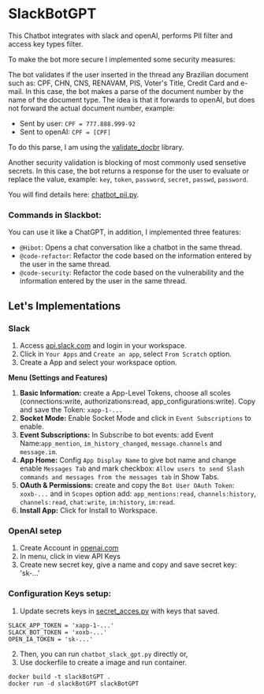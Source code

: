 # SlackBotGPT

This Chatbot integrates with slack and openAI, performs PII filter and access key types filter. 

To make the bot more secure I implemented some security measures:

The bot validates if the user inserted in the thread any Brazilian document such as: CPF, CHN, CNS, RENAVAM, PIS, Voter's Title, Credit Card and e-mail. In this case, the bot makes a parse of the document number by the name of the document type. The idea is that it forwards to openAI, but does not forward the actual document number, example: 

* Sent by user: `CPF = 777.888.999-92`
* Sent to openAI: `CPF = [CPF]`

To do this parse, I am using the [validate_docbr](https://github.com/alvarofpp/validate-docbr/tree/main) library.

Another security validation is blocking of most commonly used sensetive secrets. In this case, the bot returns a response for the user to evaluate or replace the value, example: `key`, `token`, `password`, `secret`, `passwd`, `password`.

You will find details here: [chatbot_pii.py](https://github.com/rcedros/SlackBotGPT/blob/main/filter_pii.py).

### Commands in Slackbot:
You can use it like a ChatGPT, in addition, I implemented three features:

* `@Hibot`: Opens a chat conversation like a chatbot in the same thread.
* `@code-refactor`: Refactor the code based on the information entered by the user in the same thread.
* `@code-security`: Refactor the code based on the vulnerability and the information entered by the user in the same thread.

## Let's Implementations

### Slack

1. Access [api.slack.com](https://api.slack.com) and login in your workspace.
2. Click in `Your Apps` and `Create an app`, select `From Scratch` option.
3. Create a App and select your workspace option.

**Menu (Settings and Features)**

1.  **Basic Information:** create a App-Level Tokens, choose all scoles (connections:write, authorizations:read, app_configurations:write). Copy and save the Token: `xapp-1-...`
2.  **Socket Mode:** Enable Socket Mode and click in `Event Subscriptions` to enable.
3.   **Event Subscriptions:** In Subscribe to bot events: add Event Name:`app_mention`, `im_history_changed`, `message.channels` and `message.im`.
4.   **App Home:** Config `App Display Name` to give bot name and change enable `Messages Tab` and mark checkbox: `Allow users to send Slash commands and messages from the messages tab` in Show Tabs.
5.   **OAuth & Permissions:** create and copy the `Bot User OAuth Token`: `xoxb-...` and in `Scopes` option add: `app_mentions:read`, `channels:history`, `channels:read`, `chat:write`, `im:history`, `im:read`.
6.   **Install App:** Click for Install to Workspace.

### OpenAI setep

1. Create Account in [openai.com](https://openai.com)
2. In menu, click in view API Keys
3. Create new secret key, give a name and copy and save secret key: 'sk-...'

### Configuration Keys setup:

1. Update secrets keys in [secret_acces.py](https://github.com/rcedros/SlackBotGPT/blob/main/secret_access.py) with keys that saved.
```
SLACK_APP_TOKEN = 'xapp-1-...'
SLACK_BOT_TOKEN = 'xoxb-...'
OPEN_IA_TOKEN = 'sk-...'
```
2. Then, you can run `chatbot_slack_gpt.py` directly or,
3. Use dockerfile to create a image and run container.
```
docker build -t slackBotGPT .
docker run -d slackBotGPT slackBotGPT
```


